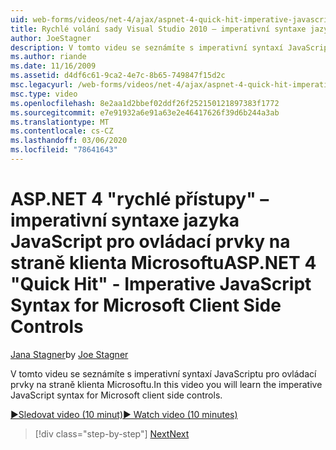 ```yaml
---
uid: web-forms/videos/net-4/ajax/aspnet-4-quick-hit-imperative-javascript-syntax-for-microsoft-client-side-controls
title: Rychlé volání sady Visual Studio 2010 – imperativní syntaxe jazyka JavaScript pro ovládací prvky na straně klienta Microsoft | Microsoft Docs
author: JoeStagner
description: V tomto videu se seznámíte s imperativní syntaxí JavaScriptu pro ovládací prvky na straně klienta Microsoftu.
ms.author: riande
ms.date: 11/16/2009
ms.assetid: d4df6c61-9ca2-4e7c-8b65-749847f15d2c
msc.legacyurl: /web-forms/videos/net-4/ajax/aspnet-4-quick-hit-imperative-javascript-syntax-for-microsoft-client-side-controls
msc.type: video
ms.openlocfilehash: 8e2aa1d2bbef02ddf26f252150121897383f1772
ms.sourcegitcommit: e7e91932a6e91a63e2e46417626f39d6b244a3ab
ms.translationtype: MT
ms.contentlocale: cs-CZ
ms.lasthandoff: 03/06/2020
ms.locfileid: "78641643"
---
```

# <a name="aspnet-4-quick-hit---imperative-javascript-syntax-for-microsoft-client-side-controls"></a><span data-ttu-id="a1595-103">ASP.NET 4 "rychlé přístupy" – imperativní syntaxe jazyka JavaScript pro ovládací prvky na straně klienta Microsoftu</span><span class="sxs-lookup"><span data-stu-id="a1595-103">ASP.NET 4 "Quick Hit" - Imperative JavaScript Syntax for Microsoft Client Side Controls</span></span>

<span data-ttu-id="a1595-104">[Jana Stagner](https://github.com/JoeStagner)</span><span class="sxs-lookup"><span data-stu-id="a1595-104">by [Joe Stagner](https://github.com/JoeStagner)</span></span>

<span data-ttu-id="a1595-105">V tomto videu se seznámíte s imperativní syntaxí JavaScriptu pro ovládací prvky na straně klienta Microsoftu.</span><span class="sxs-lookup"><span data-stu-id="a1595-105">In this video you will learn the imperative JavaScript syntax for Microsoft client side controls.</span></span> 

[<span data-ttu-id="a1595-106">&#9654;Sledovat video (10 minut)</span><span class="sxs-lookup"><span data-stu-id="a1595-106">&#9654; Watch video (10 minutes)</span></span>](https://channel9.msdn.com/Blogs/ASP-NET-Site-Videos/aspnet-4-quick-hit-imperative-javascript-syntax-for-microsoft-client-side-controls)

> [!div class="step-by-step"]
> [<span data-ttu-id="a1595-107">Next</span><span class="sxs-lookup"><span data-stu-id="a1595-107">Next</span></span>](aspnet-4-quick-hit-the-scriptloader.md)
